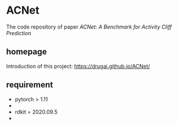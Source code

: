 # ACNet

The code repository of paper *ACNet: A Benchmark for Activity Cliff Prediction*


## homepage
Introduction of this project: https://drugai.github.io/ACNet/


## requirement
- pytorch > 1.11
- 
- rdkit = 2020.09.5
- 

